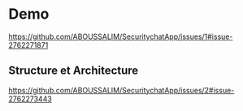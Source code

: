 # Demo
https://github.com/ABOUSSALIM/SecuritychatApp/issues/1#issue-2762271871

## Structure et Architecture
https://github.com/ABOUSSALIM/SecuritychatApp/issues/2#issue-2762273443

